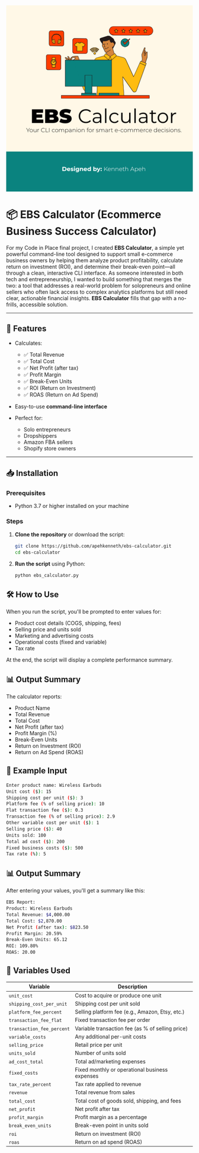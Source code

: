 ![EBS Calculator](EBS-Calculator.png)

# 📦 EBS Calculator (Ecommerce Business Success Calculator)

For my Code in Place final project, I created **EBS Calculator**, a simple yet powerful command-line tool designed to support small e-commerce business owners by helping them analyze product profitability, calculate return on investment (ROI), and determine their break-even point—all through a clean, interactive CLI interface. As someone interested in both tech and entrepreneurship, I wanted to build something that merges the two: a tool that addresses a real-world problem for solopreneurs and online sellers who often lack access to complex analytics platforms but still need clear, actionable financial insights. **EBS Calculator** fills that gap with a no-frills, accessible solution.

---

## 🚀 Features

- Calculates:

  - ✅ Total Revenue
  - ✅ Total Cost
  - ✅ Net Profit (after tax)
  - ✅ Profit Margin
  - ✅ Break-Even Units
  - ✅ ROI (Return on Investment)
  - ✅ ROAS (Return on Ad Spend)

- Easy-to-use **command-line interface**
- Perfect for:
  - Solo entrepreneurs
  - Dropshippers
  - Amazon FBA sellers
  - Shopify store owners

---

## 📥 Installation

### Prerequisites

- Python 3.7 or higher installed on your machine

### Steps

1. **Clone the repository** or download the script:

   ```bash
   git clone https://github.com/apehkenneth/ebs-calculator.git
   cd ebs-calculator
   ```

2. **Run the script** using Python:

   ```bash
   python ebs_calculator.py
   ```

## 🛠️ How to Use

When you run the script, you'll be prompted to enter values for:

- Product cost details (COGS, shipping, fees)
- Selling price and units sold
- Marketing and advertising costs
- Operational costs (fixed and variable)
- Tax rate

At the end, the script will display a complete performance summary.

## 📊 Output Summary

The calculator reports:

- Product Name
- Total Revenue
- Total Cost
- Net Profit (after tax)
- Profit Margin (%)
- Break-Even Units
- Return on Investment (ROI)
- Return on Ad Spend (ROAS)

## 🧮 Example Input

```bash
Enter product name: Wireless Earbuds
Unit cost ($): 15
Shipping cost per unit ($): 3
Platform fee (% of selling price): 10
Flat transaction fee ($): 0.3
Transaction fee (% of selling price): 2.9
Other variable cost per unit ($): 1
Selling price ($): 40
Units sold: 100
Total ad cost ($): 200
Fixed business costs ($): 500
Tax rate (%): 5
```

## 📊 Output Summary

After entering your values, you'll get a summary like this:

```bash
EBS Report:
Product: Wireless Earbuds
Total Revenue: $4,000.00
Total Cost: $2,870.00
Net Profit (after tax): $823.50
Profit Margin: 20.59%
Break-Even Units: 65.12
ROI: 109.80%
ROAS: 20.00
```

## 🧾 Variables Used

| Variable                  | Description                                      |
| ------------------------- | ------------------------------------------------ |
| `unit_cost`               | Cost to acquire or produce one unit              |
| `shipping_cost_per_unit`  | Shipping cost per unit sold                      |
| `platform_fee_percent`    | Selling platform fee (e.g., Amazon, Etsy, etc.)  |
| `transaction_fee_flat`    | Fixed transaction fee per order                  |
| `transaction_fee_percent` | Variable transaction fee (as % of selling price) |
| `variable_costs`          | Any additional per-unit costs                    |
| `selling_price`           | Retail price per unit                            |
| `units_sold`              | Number of units sold                             |
| `ad_cost_total`           | Total ad/marketing expenses                      |
| `fixed_costs`             | Fixed monthly or operational business expenses   |
| `tax_rate_percent`        | Tax rate applied to revenue                      |
| `revenue`                 | Total revenue from sales                         |
| `total_cost`              | Total cost of goods sold, shipping, and fees     |
| `net_profit`              | Net profit after tax                             |
| `profit_margin`           | Profit margin as a percentage                    |
| `break_even_units`        | Break-even point in units sold                   |
| `roi`                     | Return on investment (ROI)                       |
| `roas`                    | Return on ad spend (ROAS)                        |
